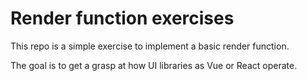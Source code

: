 # Render function exercises

This repo is a simple exercise to implement a basic render function.

The goal is to get a grasp at how UI libraries as Vue or React operate.